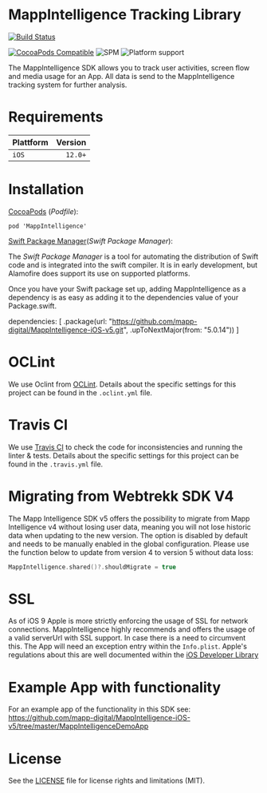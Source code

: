# MappIntelligence Tracking Library

[![Build Status](https://travis-ci.com/mapp-digital/MappIntelligence-iOS-v5.svg?branch=master)](https://travis-ci.com/github/mapp-digital/MappIntelligence-iOS-v5)

[![CocoaPods Compatible](https://img.shields.io/cocoapods/v/MappIntelligence.svg?style=flat)](https://cocoapods.org/pods/MappIntelligence) ![SPM](https://img.shields.io/badge/SPM-compatible-4BC51D.svg?style=flat) ![Platform support](https://img.shields.io/badge/platform-ios-lightgrey.svg?style=flat)

The MappIntelligence SDK allows you to track user activities, screen flow and media usage for an App. All data is send to the MappIntelligence tracking system for further analysis.

# Requirements

| Plattform | Version            |
|-----------|-------------------:|
| `iOS`     |            `12.0+` |


# Installation

[CocoaPods](https://www.cocoapods.org) (*Podfile*):

`pod 'MappIntelligence'`

[Swift Package Manager](https://swift.org/package-manager/)(*Swift Package Manager*):

The *Swift Package Manager* is a tool for automating the distribution of Swift code and is integrated into the swift compiler. It is in early development, but Alamofire does support its use on supported platforms.


Once you have your Swift package set up, adding MappIntelligence as a dependency is as easy as adding it to the dependencies value of your Package.swift.

dependencies: [
    .package(url: "https://github.com/mapp-digital/MappIntelligence-iOS-v5.git", .upToNextMajor(from: "5.0.14"))
]

# OCLint

We use Oclint from [OCLint](http://oclint.org). 
Details about the specific settings for this project can be found in the `.oclint.yml` file.

# Travis CI

We use [Travis CI](https://travis-ci.org/) to check the code for inconsistencies and running the linter & tests. 
Details about the specific settings for this project can be found in the `.travis.yml` file.

# Migrating from Webtrekk SDK V4

The Mapp Intelligence SDK v5 offers the possibility to migrate from Mapp Intelligence v4 without losing user data, meaning you will not lose historic data when updating to the new version. The option is disabled by default and needs to be manually enabled in the global configuration. Please use the function below to update from version 4 to version 5 without data loss:

```swift
MappIntelligence.shared()?.shouldMigrate = true
```

# SSL

As of iOS 9 Apple is more strictly enforcing the usage of SSL for network connections. MappIntelligence highly recommends and offers the usage of a valid serverUrl with SSL support. In case there is a need to circumvent this. The App will need an exception entry within the `Info.plist`. Apple's regulations about this are well documented within the [iOS Developer Library](https://developer.apple.com/library/ios/documentation/General/Reference/InfoPlistKeyReference/Articles/CocoaKeys.html#//apple_ref/doc/uid/TP40009251-SW33)

# Example App with functionality

For an example app of the functionality in this SDK see: https://github.com/mapp-digital/MappIntelligence-iOS-v5/tree/master/MappIntelligenceDemoApp

# License

See the [LICENSE](https://github.com/mapp-digital/MappIntelligence-iOS-v5/blob/master/LICENSE.md) file for license rights and limitations (MIT).
